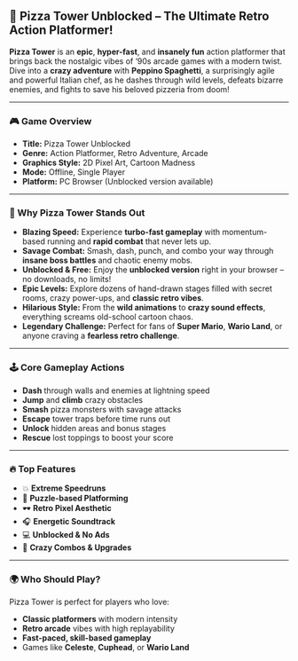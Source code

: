 ## 🍕 Pizza Tower Unblocked – The Ultimate Retro Action Platformer!

**Pizza Tower** is an **epic**, **hyper-fast**, and **insanely fun** action platformer that brings back the nostalgic vibes of ‘90s arcade games with a modern twist. Dive into a **crazy adventure** with **Peppino Spaghetti**, a surprisingly agile and powerful Italian chef, as he dashes through wild levels, defeats bizarre enemies, and fights to save his beloved pizzeria from doom!

---

### 🎮 Game Overview

* **Title:** Pizza Tower Unblocked
* **Genre:** Action Platformer, Retro Adventure, Arcade
* **Graphics Style:** 2D Pixel Art, Cartoon Madness
* **Mode:** Offline, Single Player
* **Platform:** PC Browser (Unblocked version available)

---

### 🚀 Why Pizza Tower Stands Out

* **Blazing Speed:** Experience **turbo-fast gameplay** with momentum-based running and **rapid combat** that never lets up.
* **Savage Combat:** Smash, dash, punch, and combo your way through **insane boss battles** and chaotic enemy mobs.
* **Unblocked & Free:** Enjoy the **unblocked version** right in your browser – no downloads, no limits!
* **Epic Levels:** Explore dozens of hand-drawn stages filled with secret rooms, crazy power-ups, and **classic retro vibes**.
* **Hilarious Style:** From the **wild animations** to **crazy sound effects**, everything screams old-school cartoon chaos.
* **Legendary Challenge:** Perfect for fans of **Super Mario**, **Wario Land**, or anyone craving a **fearless retro challenge**.

---

### 🕹️ Core Gameplay Actions

* **Dash** through walls and enemies at lightning speed
* **Jump** and **climb** crazy obstacles
* **Smash** pizza monsters with savage attacks
* **Escape** tower traps before time runs out
* **Unlock** hidden areas and bonus stages
* **Rescue** lost toppings to boost your score

---

### 🔥 Top Features

* 💥 **Extreme Speedruns**
* 🧠 **Puzzle-based Platforming**
* 🕶️ **Retro Pixel Aesthetic**
* 🎧 **Energetic Soundtrack**
* 💻 **Unblocked & No Ads**
* 🤹 **Crazy Combos & Upgrades**

---

### 🌍 Who Should Play?

Pizza Tower is perfect for players who love:

* **Classic platformers** with modern intensity
* **Retro arcade** vibes with high replayability
* **Fast-paced, skill-based gameplay**
* Games like **Celeste**, **Cuphead**, or **Wario Land**
